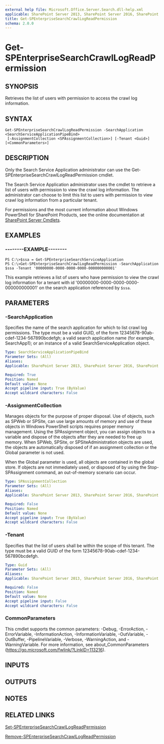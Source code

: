 ```yaml
---
external help file: Microsoft.Office.Server.Search.dll-help.xml
applicable: SharePoint Server 2013, SharePoint Server 2016, SharePoint Server 2019
title: Get-SPEnterpriseSearchCrawlLogReadPermission
schema: 2.0.0
---
```


# Get-SPEnterpriseSearchCrawlLogReadPermission

## SYNOPSIS
Retrieves the list of users with permission to access the crawl log information.

## SYNTAX

```
Get-SPEnterpriseSearchCrawlLogReadPermission -SearchApplication <SearchServiceApplicationPipeBind>
 [-AssignmentCollection <SPAssignmentCollection>] [-Tenant <Guid>] [<CommonParameters>]
```

## DESCRIPTION
Only the Search Service Application administrator can use the Get-SPEnterpriseSearchCrawlLogReadPermission cmdlet.

The Search Service Application administrator uses the cmdlet to retrieve a list of users with permission to view the crawl log information.
The administrator can choose to limit this list to users with permission to view crawl log information from a particular tenant.

For permissions and the most current information about Windows PowerShell for SharePoint Products, see the online documentation at [SharePoint Server Cmdlets](https://docs.microsoft.com/powershell/sharepoint/sharepoint-server/sharepoint-server-cmdlets).

## EXAMPLES

### --------EXAMPLE-------- 
```
PS C:\>$ssa = Get-SPEnterpriseSearchServiceApplication
PS C:\>Get-SPEnterpriseSearchCrawlLogReadPermission -SearchApplication $ssa -Tenant '00000000-0000-0000-0000-000000000001'
```

This example retrieves a list of users who have permission to view the crawl log information for a tenant with id '00000000-0000-0000-0000-000000000001' on the search application referenced by `$ssa`.

## PARAMETERS

### -SearchApplication
Specifies the name of the search application for which to list crawl log permissions.
The type must be a valid GUID, of the form 12345678-90ab-cdef-1234-567890bcdefgh; a valid search application name (for example, SearchApp1); or an instance of a valid SearchServiceApplication object.

```yaml
Type: SearchServiceApplicationPipeBind
Parameter Sets: (All)
Aliases: 
Applicable: SharePoint Server 2013, SharePoint Server 2016, SharePoint Server 2019

Required: True
Position: Named
Default value: None
Accept pipeline input: True (ByValue)
Accept wildcard characters: False
```

### -AssignmentCollection
Manages objects for the purpose of proper disposal. Use of objects, such as SPWeb or SPSite, can use large amounts of memory and use of these objects in Windows PowerShell scripts requires proper memory management. Using the SPAssignment object, you can assign objects to a variable and dispose of the objects after they are needed to free up memory. When SPWeb, SPSite, or SPSiteAdministration objects are used, the objects are automatically disposed of if an assignment collection or the Global parameter is not used.

When the Global parameter is used, all objects are contained in the global store. If objects are not immediately used, or disposed of by using the Stop-SPAssignment command, an out-of-memory scenario can occur.

```yaml
Type: SPAssignmentCollection
Parameter Sets: (All)
Aliases: 
Applicable: SharePoint Server 2013, SharePoint Server 2016, SharePoint Server 2019

Required: False
Position: Named
Default value: None
Accept pipeline input: True (ByValue)
Accept wildcard characters: False
```

### -Tenant
Specifies that the list of users shall be within the scope of this tenant.
The type must be a valid GUID of the form 12345678-90ab-cdef-1234-567890bcdefgh.

```yaml
Type: Guid
Parameter Sets: (All)
Aliases: 
Applicable: SharePoint Server 2013, SharePoint Server 2016, SharePoint Server 2019

Required: False
Position: Named
Default value: None
Accept pipeline input: False
Accept wildcard characters: False
```

### CommonParameters
This cmdlet supports the common parameters: -Debug, -ErrorAction, -ErrorVariable, -InformationAction, -InformationVariable, -OutVariable, -OutBuffer, -PipelineVariable, -Verbose, -WarningAction, and -WarningVariable. For more information, see about_CommonParameters (https://go.microsoft.com/fwlink/?LinkID=113216).

## INPUTS

## OUTPUTS

## NOTES

## RELATED LINKS

[Set-SPEnterpriseSearchCrawlLogReadPermission](Set-SPEnterpriseSearchCrawlLogReadPermission.md)

[Remove-SPEnterpriseSearchCrawlLogReadPermission](Remove-SPEnterpriseSearchCrawlLogReadPermission.md)


